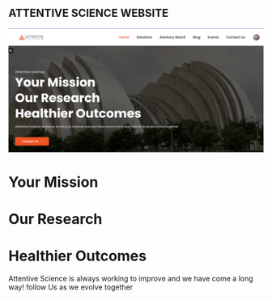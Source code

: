 ## ATTENTIVE SCIENCE WEBSITE

![attentive science photo](public/assets/images/image.png)

# Your Mission
# Our Research
# Healthier Outcomes

Attentive Science is always working to improve and we have come a long way! follow Us as we evolve together